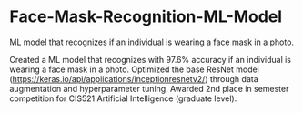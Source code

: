# Face-Mask-Recognition-ML-Model
ML model that recognizes if an individual is wearing a face mask in a photo.

Created a ML model that recognizes with 97.6% accuracy if an individual is wearing a face mask in a photo. Optimized the base ResNet model (https://keras.io/api/applications/inceptionresnetv2/) through data augmentation and hyperparameter tuning. Awarded 2nd place in semester competition for CIS521 Artificial Intelligence (graduate level).
